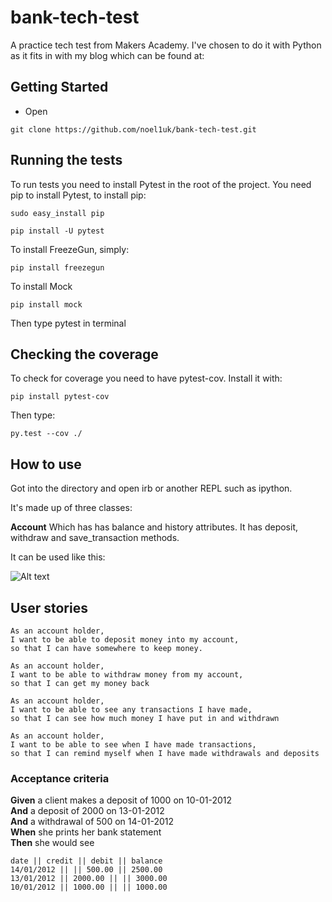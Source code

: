 # bank-tech-test

A practice tech test from Makers Academy. I've chosen to do it with Python as
it fits in with my blog which can be found at:

## Getting Started

* Open

```
git clone https://github.com/noel1uk/bank-tech-test.git
```

## Running the tests
To run tests you need to install Pytest in the root of the project. You need pip to install Pytest, to install pip:

```
sudo easy_install pip
```

```
pip install -U pytest
```

To install FreezeGun, simply:
```
pip install freezegun
```

To install Mock

```
pip install mock
```

Then type pytest in terminal


## Checking the coverage


To check for coverage you need to have pytest-cov. Install it with:

```
pip install pytest-cov

```
Then type:

```
py.test --cov ./
```

## How to use

Got into the directory and open irb or another REPL such as ipython.

It's made up of three classes:

__Account__
Which has has balance and history attributes.
It has deposit, withdraw and save_transaction methods.

It can be used like this:

![Alt text](bank-tech-test/images/account.png?raw=true "Optional Title")


## User stories

```
As an account holder,
I want to be able to deposit money into my account,
so that I can have somewhere to keep money.
```

```
As an account holder,
I want to be able to withdraw money from my account,
so that I can get my money back
```

```
As an account holder,
I want to be able to see any transactions I have made,
so that I can see how much money I have put in and withdrawn
```

```
As an account holder,
I want to be able to see when I have made transactions,
so that I can remind myself when I have made withdrawals and deposits
```

### Acceptance criteria

**Given** a client makes a deposit of 1000 on 10-01-2012  
**And** a deposit of 2000 on 13-01-2012  
**And** a withdrawal of 500 on 14-01-2012  
**When** she prints her bank statement  
**Then** she would see

```
date || credit || debit || balance
14/01/2012 || || 500.00 || 2500.00
13/01/2012 || 2000.00 || || 3000.00
10/01/2012 || 1000.00 || || 1000.00
```

